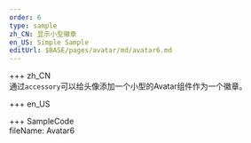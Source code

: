 ```yaml
---   
order: 6
type: sample  
zh_CN: 显示小型徽章
en_US: Simple Sample
editUrl: $BASE/pages/avatar/md/avatar6.md
---      
```


+++ zh_CN   
通过<Code>accessory</Code>可以给头像添加一个小型的Avatar组件作为一个徽章。

+++ en_US   


+++ SampleCode  
fileName: Avatar6
